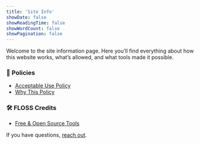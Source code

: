 ```yaml
---
title: 'Site Info'
showDate: false
showReadingTime: false
showWordCount: false
showPagination: false
---
```


Welcome to the site information page. Here you’ll find everything about how this website works, what’s allowed, and what tools made it possible.

### 📜 Policies
- [Acceptable Use Policy](./aup/)
- [Why This Policy](./wtp/)

### 🛠️ FLOSS Credits
- [Free & Open Source Tools](./credits/)

If you have questions, [reach out](../contact/).
